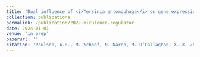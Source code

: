 ```yaml
---
title: "Dual influence of <i>Yersinia entomophaga</i> on gene expression and virulence in <i>Galleria mellonella</i> via LytTR-type transcription factor (Yen6) and 645-bp non-coding RNA regulating secondary Yen-Tc promoter (Yen7)."
collection: publications
permalink: /publication/2022-virulence-regulator
date: 2024-01-01
venue: 'in prep'
paperurl: ''
citation: 'Paulson, A.R., M. Schoof, N. Naren, M. O’Callaghan, X.-X. Zhang, and M.R.H. Hurst. <i>in prep</i>. Dual influence of <i>Yersinia entomophaga</i> on gene expression and virulence in <i>Galleria mellonella</i> via LytTR-type transcription factor (Yen6) and 645-bp non-coding RNA regulating secondary Yen-Tc promoter (Yen7).'
---
```

